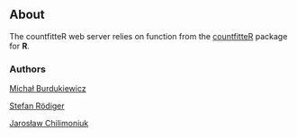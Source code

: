 ## About  

The countfitteR web server relies on function from the [countfitteR](https://github.com/jarochi/countfitteR) package for **R**.

### Authors

[Michał Burdukiewicz](https://www.researchgate.net/profile/Michal_Burdukiewicz)

[Stefan Rödiger](https://www.researchgate.net/profile/Stefan_Roediger)

[Jarosław Chilimoniuk](https://www.researchgate.net/profile/Jaroslaw_Chilimoniuk)  

